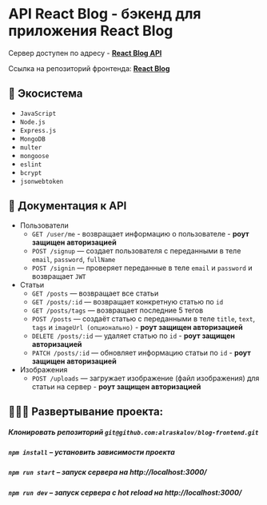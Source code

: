 # API React Blog - бэкенд для приложения React Blog

Сервер доступен по адресу - **[React Blog API](https://raskalov-blog-api.herokuapp.com)**

Ссылка на репозиторий фронтенда: **[React Blog](https://github.com/alraskalov/blog-frontend)**

## 🧰 Экосистема

- `JavaScript`
- `Node.js`
- `Express.js`
- `MongoDB`
- `multer`
- `mongoose`
- `eslint`
- `bcrypt`
- `jsonwebtoken`

## 📖 Документация к API

- Пользователи
  - `GET /user/me` - возвращает информацию о пользователе - **роут защищен авторизацией**
  - `POST /signup` — создает пользователя с переданными в теле `email`, `password`, `fullName`
  - `POST /signin` — проверяет переданные в теле `email` и `password` и возвращает `JWT`
- Статьи
  - `GET /posts` — возвращает все статьи
  - `GET /posts/:id` — возвращает конкретную статью по `id`
  - `GET /posts/tags` — возвращает последние 5 тегов
  - `POST /posts` — создаёт статью с переданными в теле `title`, `text`, `tags` и `imageUrl (опционально)` - **роут защищен авторизацией**
  - `DELETE /posts/:id` — удаляет статью по `id` - **роут защищен авторизацией**
  - `PATCH /posts/:id` — обновляет информацию статьи по `id`  - **роут защищен авторизацией**
- Изображения
  - `POST /uploads` — загружает изображение (файл изображения) для статьи на сервер  - **роут защищен авторизацией**

## 👨🏻‍💻 Развертывание проекта:

##### Клонировать репозиторий `git@github.com:alraskalov/blog-frontend.git`

##### `npm install` – установить зависимости проекта

##### `npm run start` – запуск сервера на http://localhost:3000/

##### `npm run dev` – запуск сервера с hot reload на http://localhost:3000/
